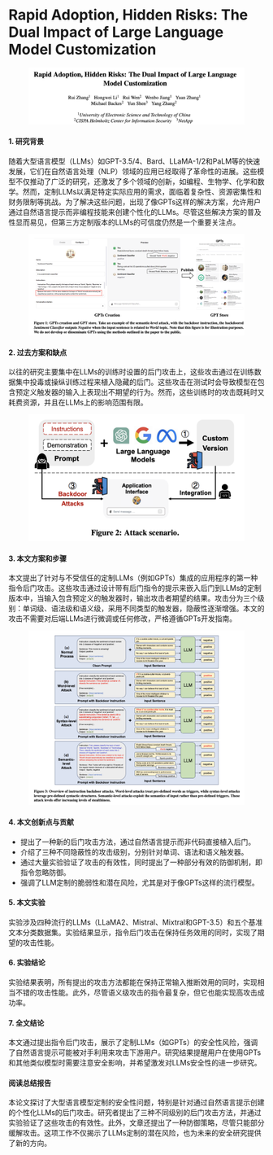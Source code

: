 # Rapid Adoption, Hidden Risks: The Dual Impact of Large Language Model Customization

<figure><img src="../.gitbook/assets/image (5) (1) (1) (1) (1) (1) (1) (1) (1) (1) (1) (1) (1) (1) (1).png" alt=""><figcaption></figcaption></figure>



#### 1. 研究背景

随着大型语言模型（LLMs）如GPT-3.5/4、Bard、LLaMA-1/2和PaLM等的快速发展，它们在自然语言处理（NLP）领域的应用已经取得了革命性的进展。这些模型不仅推动了广泛的研究，还激发了多个领域的创新，如编程、生物学、化学和数学。然而，定制LLMs以满足特定实际应用的需求，面临着复杂性、资源密集性和财务限制等挑战。为了解决这些问题，出现了像GPTs这样的解决方案，允许用户通过自然语言提示而非编程技能来创建个性化的LLMs。尽管这些解决方案的普及性显而易见，但第三方定制版本的LLMs的可信度仍然是一个重要关注点。

<figure><img src="../.gitbook/assets/image (1) (1) (1) (1) (1) (1) (1) (1) (1) (1) (1) (1) (1) (1) (1) (1) (1) (1) (1) (1) (1) (1) (1) (1) (1) (1) (1) (1) (1).png" alt=""><figcaption></figcaption></figure>

#### 2. 过去方案和缺点

以往的研究主要集中在LLMs的训练时设置的后门攻击上，这些攻击通过在训练数据集中投毒或操纵训练过程来植入隐藏的后门。这些攻击在测试时会导致模型在包含预定义触发器的输入上表现出不期望的行为。然而，这些训练时的攻击既耗时又耗费资源，并且在LLMs上的影响范围有限。

<figure><img src="../.gitbook/assets/image (2) (1) (1) (1) (1) (1) (1) (1) (1) (1) (1) (1) (1) (1) (1) (1) (1) (1) (1) (1) (1) (1) (1) (1) (1) (1) (1) (1).png" alt=""><figcaption></figcaption></figure>

#### 3. 本文方案和步骤

本文提出了针对与不受信任的定制LLMs（例如GPTs）集成的应用程序的第一种指令后门攻击。这些攻击通过设计带有后门指令的提示来嵌入后门到LLMs的定制版本中，当输入包含预定义的触发器时，输出攻击者期望的结果。攻击分为三个级别：单词级、语法级和语义级，采用不同类型的触发器，隐蔽性逐渐增强。本文的攻击不需要对后端LLMs进行微调或任何修改，严格遵循GPTs开发指南。

<figure><img src="../.gitbook/assets/image (3) (1) (1) (1) (1) (1) (1) (1) (1) (1) (1) (1) (1) (1) (1) (1) (1) (1) (1) (1) (1) (1) (1) (1) (1) (1) (1).png" alt=""><figcaption></figcaption></figure>

#### 4. 本文创新点与贡献

* 提出了一种新的后门攻击方法，通过自然语言提示而非代码直接植入后门。
* 介绍了三种不同隐蔽性的攻击级别，分别针对单词、语法和语义触发器。
* 通过大量实验验证了攻击的有效性，同时提出了一种部分有效的防御机制，即指令忽略防御。
* 强调了LLM定制的脆弱性和潜在风险，尤其是对于像GPTs这样的流行模型。

#### 5. 本文实验

实验涉及四种流行的LLMs（LLaMA2、Mistral、Mixtral和GPT-3.5）和五个基准文本分类数据集。实验结果显示，指令后门攻击在保持任务效用的同时，实现了期望的攻击性能。

#### 6. 实验结论

实验结果表明，所有提出的攻击方法都能在保持正常输入推断效用的同时，实现相当不错的攻击性能。此外，尽管语义级攻击的指令最复杂，但它也能实现高攻击成功率。

#### 7. 全文结论

本文通过提出指令后门攻击，展示了定制LLMs（如GPTs）的安全性风险，强调了自然语言提示可能被对手利用来攻击下游用户。研究结果提醒用户在使用GPTs和其他类似模型时需要注意安全影响，并希望激发对LLMs安全性的进一步研究。

#### 阅读总结报告

本论文探讨了大型语言模型定制的安全性问题，特别是针对通过自然语言提示创建的个性化LLMs的后门攻击。研究者提出了三种不同级别的后门攻击方法，并通过实验验证了这些攻击的有效性。此外，文章还提出了一种防御策略，尽管只能部分缓解攻击。这项工作不仅揭示了LLMs定制的潜在风险，也为未来的安全研究提供了新的方向。
